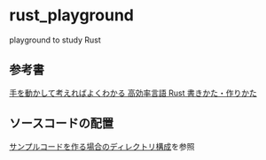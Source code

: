 # rust_playground

playground to study Rust

## 参考書

[手を動かして考えればよくわかる 高効率言語 Rust 書きかた・作りかた](https://www.amazon.co.jp/%E6%89%8B%E3%82%92%E5%8B%95%E3%81%8B%E3%81%97%E3%81%A6%E8%80%83%E3%81%88%E3%82%8C%E3%81%B0%E3%82%88%E3%81%8F%E3%82%8F%E3%81%8B%E3%82%8B-%E9%AB%98%E5%8A%B9%E7%8E%87%E8%A8%80%E8%AA%9E-Rust-%E6%9B%B8%E3%81%8D%E3%81%8B%E3%81%9F%E3%83%BB%E4%BD%9C%E3%82%8A%E3%81%8B%E3%81%9F-%E3%82%AF%E3%82%B8%E3%83%A9%E9%A3%9B%E8%A1%8C%E6%9C%BA/dp/4802613512)

## ソースコードの配置

[サンプルコードを作る場合のディレクトリ構成](doc/doc.md#サンプルコードを作る場合のディレクトリ構成)を参照